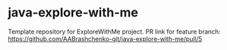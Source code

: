 # java-explore-with-me
Template repository for ExploreWithMe project.
PR link for feature branch:
https://github.com/AABrashchenko-git/java-explore-with-me/pull/5
